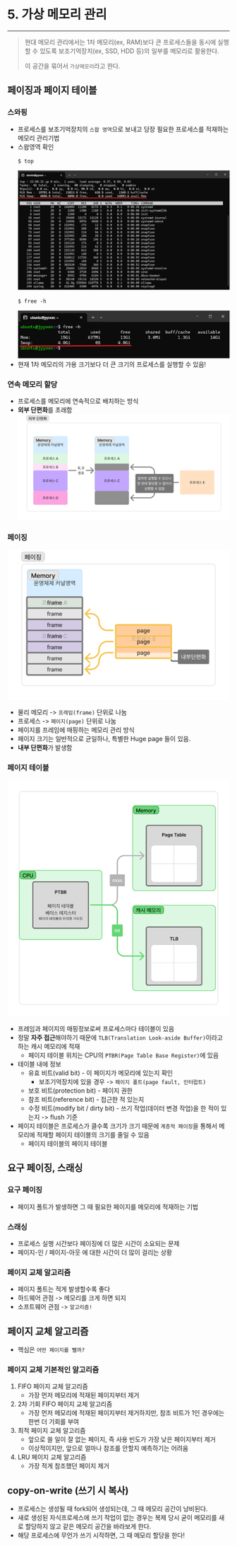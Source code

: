 # 5. 가상 메모리 관리

---

> 현대 메모리 관리에서는 1차 메모리(ex, RAM)보다 큰 프로세스들을 동시에 실행할 수 있도록 보조기억장치(ex, SSD, HDD 등)의 일부를 메모리로 활용한다.
> 
> 이 공간을 묶어서 `가상메모리`라고 한다.

## 페이징과 페이지 테이블

### 스와핑

- 프로세스를 보조기억장치의 `스왑 영역`으로 보내고 당장 필요한 프로세스를 적재하는 메모리 관리기법
- 스왑영역 확인
    ```shell
    $ top
    ```
    ![img.png](img.png)
    ```shell
    $ free -h
    ```
    ![img_1.png](img_1.png)
- 현재 1차 메모리의 가용 크기보다 더 큰 크기의 프로세스를 실행할 수 있음!

### 연속 메모리 할당

- 프로세스를 메모리에 연속적으로 배치하는 방식
- **외부 단편화**를 초래함
![img_2.png](img_2.png)

### 페이징

![img_3.png](img_3.png)
- 물리 메모리 -> `프레임(frame)` 단위로 나눔
- 프로세스    -> `페이지(page)` 단위로 나눔
- 페이지를 프레임에 매핑하는 메모리 관리 방식
- 페이지 크기는 일반적으로 균일하나, 특별한 Huge page 들이 있음.
- **내부 단편화**가 발생함

### 페이지 테이블

![img_4.png](img_4.png)

- 프레임과 페이지의 매핑정보로써 프로세스마다 테이블이 있음
- 정말 **자주 접근**해야하기 때문에 `TLB(Translation Look-aside Buffer)`이라고 하는 캐시 메모리에 적재
  - 페이지 테이블 위치는 CPU의 `PTBR(Page Table Base Register)`에 있음
- 테이블 내에 정보
  - 유효 비트(valid bit) - 이 페이지가 메모리에 있는지 확인
    - 보조기억장치에 있을 경우 -> `페이지 폴트(page fault, 인터럽트)`
  - 보호 비트(protection bit) - 페이지 권한
  - 참조 비트(reference bit) - 접근한 적 있는지
  - 수정 비트(modify bit / dirty bit) - 쓰기 작업(데이터 변경 작업)을 한 적이 있는지 -> flush 기준
- 페이지 테이블은 프로세스가 클수록 크기가 크기 때문에 `계층적 페이징`을 통해서 메모리에 적재할 페이지 테이블의 크기를 줄일 수 있음
  - 페이지 테이블의 페이지 테이블

## 요구 페이징, 스래싱

### 요구 페이징

- 페이지 폴트가 발생하면 그 때 필요한 페이지를 메모리에 적재하는 기법

### 스래싱

- 프로세스 실행 시간보다 페이징에 더 많은 시간이 소요되는 문제
- 페이지-인 / 페이지-아웃 에 대한 시간이 더 많이 걸리는 상황

### 페이지 교체 알고리즘

- 페이지 폴트는 적게 발생할수록 좋다
- 하드웨어 관점 -> 메모리를 크게 하면 되지
- 소프트웨어 관점 -> `알고리즘!`

## 페이지 교체 알고리즘

- 핵심은 `어떤 페이지를 뺄까?`

### 페이지 교체 기본적인 알고리즘

1. FIFO 페이지 교체 알고리즘
   - 가장 먼저 메모리에 적재된 페이지부터 제거
2. 2차 기회 FIFO 페이지 교체 알고리즘
   - 가장 먼저 메모리에 적재된 페이지부터 제거하지만, 참조 비트가 1인 경우에는 한번 더 기회를 부여
3. 최적 페이지 교체 알고리즘
   - 앞으로 쓸 일이 잘 없는 페이지, 즉 사용 빈도가 가장 낮은 페이지부터 제거
   - 이상적이지만, 앞으로 얼마나 참조를 안할지 예측하기는 어려움
4. LRU 페이지 교체 알고리즘
   - 가장 적게 참조했던 페이지 제거

## copy-on-write (쓰기 시 복사)

- 프로세스는 생성될 때 fork되어 생성되는데, 그 때 메모리 공간이 낭비된다.
- 새로 생성된 자식프로세스에 쓰기 작업이 없는 경우는 복제 당시 굳이 메모리를 새로 할당하지 않고 같은 메모리 공간을 바라보게 한다.
- 해당 프로세스에 무언가 쓰기 시작하면, 그 때 메모리 할당을 한다!